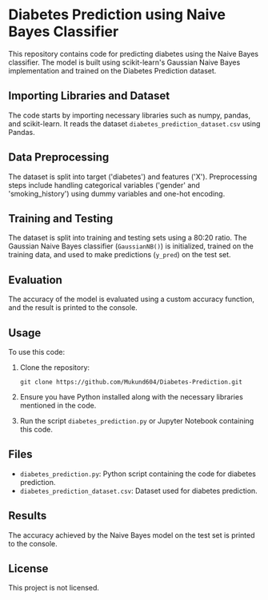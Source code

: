 # Diabetes Prediction using Naive Bayes Classifier

This repository contains code for predicting diabetes using the Naive Bayes classifier. The model is built using scikit-learn's Gaussian Naive Bayes implementation and trained on the Diabetes Prediction dataset.

## Importing Libraries and Dataset
The code starts by importing necessary libraries such as numpy, pandas, and scikit-learn. It reads the dataset `diabetes_prediction_dataset.csv` using Pandas.

## Data Preprocessing
The dataset is split into target ('diabetes') and features ('X'). Preprocessing steps include handling categorical variables ('gender' and 'smoking_history') using dummy variables and one-hot encoding.

## Training and Testing
The dataset is split into training and testing sets using a 80:20 ratio. The Gaussian Naive Bayes classifier (`GaussianNB()`) is initialized, trained on the training data, and used to make predictions (`y_pred`) on the test set.

## Evaluation
The accuracy of the model is evaluated using a custom accuracy function, and the result is printed to the console.

## Usage
To use this code:
1. Clone the repository:

    ```
    git clone https://github.com/Mukund604/Diabetes-Prediction.git
    ```

2. Ensure you have Python installed along with the necessary libraries mentioned in the code.

3. Run the script `diabetes_prediction.py` or Jupyter Notebook containing this code.

## Files
- `diabetes_prediction.py`: Python script containing the code for diabetes prediction.
- `diabetes_prediction_dataset.csv`: Dataset used for diabetes prediction.

## Results
The accuracy achieved by the Naive Bayes model on the test set is printed to the console.

## License
This project is not licensed.


